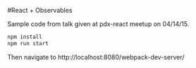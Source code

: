#React + Observables

Sample code from talk given at pdx-react meetup on 04/14/15.

```sh
npm install
npm run start
```

Then navigate to http://localhost:8080/webpack-dev-server/